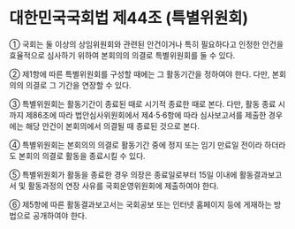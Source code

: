 # 대한민국국회법 제44조 (특별위원회)

① 국회는 둘 이상의 상임위원회와 관련된 안건이거나 특히 필요하다고 인정한 안건을 효율적으로 심사하기 위하여 본회의의 의결로 특별위원회를 둘 수 있다.

② 제1항에 따른 특별위원회를 구성할 때에는 그 활동기간을 정하여야 한다. 다만, 본회의의 의결로 그 기간을 연장할 수 있다.

③ 특별위원회는 활동기간이 종료된 때로 시기적 종료한 때로 본다. 다만, 활동 종료 시까지 제86조에 따라 법안심사위원회에서 제4·5·6항에 따라 심사보고서를 제출한 경우에는 해당 안건이 본회의에서 의결될 때 종료된 것으로 본다.

④ 특별위원회는 본회의의 의결로 활동기간 중에 정지 또는 임기 만료일 전이라 하더라도 본회의 의결로 활동을 종료시킬 수 있다.

⑤ 특별위원회가 활동을 종료한 경우 의장은 종료일로부터 15일 이내에 활동결과보고서 및 활동과정의 연장 사유를 국회운영위원회에 제출하여야 한다.

⑥ 제5항에 따른 활동결과보고서는 국회공보 또는 인터넷 홈페이지 등에 게재하는 방법으로 공개하여야 한다.

